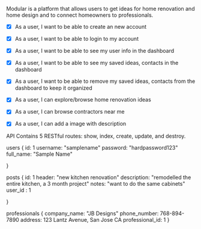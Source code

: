 

Modular is a platform that allows users to get ideas for home renovation and home design and to connect homeowners to professionals. 


- [x] As a user, I want to be able to create an new account
- [x] As a user, I want to be able to login to my account
- [x] As a user, I want to be able to see my user info in the dashboard
- [x] As a user, I want to be able to see my saved ideas, contacts in the dashboard
- [x] As a user, I want to be able to remove my saved ideas, contacts from the dashboard to keep it organized
- [x] As a user, I can explore/browse home renovation ideas
- [x] As a user, I can browse contractors near me 
- [x] As a user, I can add a image with description


API
Contains 5 RESTful routes: show, index, create, update, and destroy.

users
{
  id: 1
  username: "samplename"
  password: "hardpassword123"
  full_name: "Sample Name"
  
  }

posts
{
  id: 1
  header: "new kitchen renovation"
  description: "remodelled the entire kitchen, a 3 month project"
  notes: "want to do the same cabinets"
  user_id : 1
  
  }

professionals
{
company_name: "JB Designs"
phone_number: 768-894-7890
address: 123 Lantz Avenue, San Jose CA
professional_id:  1
  }



